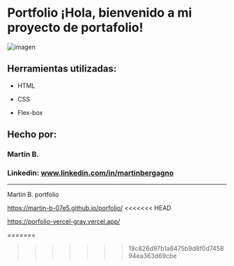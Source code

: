 # Portfolio ¡Hola, bienvenido a mi proyecto de portafolio!

![imagen](https://raw.githubusercontent.com/martin-b-07e5/porfolio/main/assets/portfolio--Mart%C3%ADn_B.png)

## Herramientas utilizadas:

* HTML

* CSS

* Flex-box

## Hecho por:

### Martín B.

### Linkedin: www.linkedin.com/in/martinbergagno

---
Martín B. portfolio

https://martin-b-07e5.github.io/porfolio/
<<<<<<< HEAD

https://porfolio-vercel-gray.vercel.app/


=======
>>>>>>> 19c826d97b1a8475b9d8f0d745894ea363d69cbe
